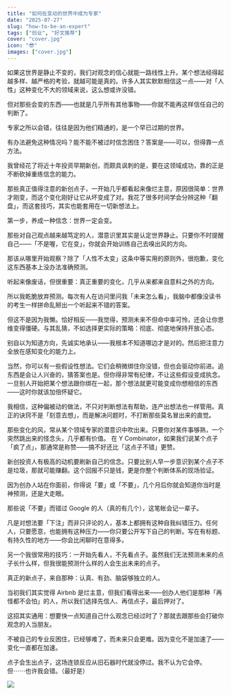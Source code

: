 ```yaml
---
title: "如何在变动的世界中成为专家"
date: "2025-07-27"
slug: "how-to-be-an-expert"
tags: ["创业", "好文推荐"]
cover: "cover.jpg"
icon: "😎"
images: ["cover.jpg"]
---
```

如果这世界是静止不变的，我们对观念的信心就能一路线性上升。某个想法经得起越多样、越严格的考验，就越可能是真的。许多人其实默默相信这一点——对「人性」这种变化不大的领域来说，这么想或许没错。



但对那些会变的东西——也就是几乎所有其他事物——你就不能再这样信任自己的判断了。



专家之所以会错，往往是因为他们精通的，是一个早已过期的世界。



有办法避免这种情况吗？能不能不被过时信念困住？答案是——可以，但得靠一点方法。



我曾经花了将近十年投资早期新创，而颇具讽刺的是，要在这领域成功，靠的正是不断砍掉重练信念的能力。



那些真正值得注意的新创点子，一开始几乎都看起来像烂主意，原因很简单：世界才刚变，而这个变化刚好让它从坏变成了对。我花了很多时间学会分辨这种「翻盘」，而这套技巧，其实也能套用在一切新想法上。



第一步，养成一种信念：世界一定会变。



那些对自己观点越来越笃定的人，潜意识里其实是认定世界静止。只要你不时提醒自己——「不是喔，它在变」，你就会开始训练自己去嗅出风的方向。



那该从哪里开始观察？除了「人性不太变」这条中等实用的原则外，很抱歉，变化这东西基本上没办法准确预测。



听起来像废话，但很重要：真正重要的变化，几乎从来都来自意料之外的方向。



所以我乾脆放弃预测。每次有人在访问里问我「未来怎么看」，我脑中都像没读书的考生一样拼命乱掰出一个听起来不错的答案。



但这不是因为我懒。恰好相反——我觉得，预测未来不但命中率可怜，还会让你思维变得僵硬。与其乱猜，不如选择更实际的策略：彻底、彻底地保持开放心态。



别自以为知道方向，先诚实地承认——我根本不知道哪边才是对的。然后把注意力全放在感知变化的能力上。



当然，你可以有一些假设性想法。它们会稍微绑住你没错，但也会驱动你前进。追东西是会让人兴奋的，猜答案也是。但你得非常有纪律，不让这些假设变成执念。
一旦别人开始把某个想法跟你绑在一起，那个想法就更可能变成你想相信的东西——这时你就该加倍怀疑它。



我相信，这种偏被动的做法，不只对判断想法有帮助，连产出想法也一样管用。真正的诀窍不是「刻意去想」，而是解决问题时，不打断那些莫名冒出来的直觉。



那些变化的风，常从某个领域专家的潜意识中吹出来。只要你对某件事够熟，一个突然跳出来的怪念头，几乎都有价值。
在 Y Combinator，如果我们说某个点子「疯了点」，那通常是称赞——搞不好还比「这点子不错」更赞。



新创投资人有极高的动机要刷新自己的信念。只要比别人早一步意识到某个点子不是垃圾，那就可能赚翻。这个回报不只是钱，更是你整个判断体系的现场验证。



因为创办人站在你面前，你得说「要」或「不要」，几个月后你就会知道你当时是神预测，还是大走眼。



那些说「不要」而错过 Google 的人（真的有几个），这笔帐会记一辈子。



凡是对想法要「下注」而非只评论的人，基本上都拥有这种自我纠错压力。任何人，只要愿意，也能拥有这种压力——你只要公开写下自己的判断。写在有标题、有持久性的地方——你会比闲聊时在意得多。



另一个我很常用的技巧：一开始先看人，不先看点子。虽然我们无法预测未来的点子长什么样，但我很能预测什么样的人会生出未来的点子。



真正的新点子，来自那种：认真、有劲、脑袋够独立的人。



当初我们其实觉得 Airbnb 是烂主意，但我们看得出来——创办人他们是那种「再怪都不会怕」的人，所以我们选择先信人、再信点子，最后押对了。



这招其实通用：想要快一点知道自己什么观念已经过时了？那就去跟那些会打破你观念的人当朋友。



不被自己的专业反困住，已经够难了，而未来只会更难。因为变化不是加速了——变化一直都在加速。



点子会生出点子，这场连锁反应从旧石器时代就没停过。我不认为它会停。
但⋯⋯也许我会错。（最好是）




![](https://prod-files-secure.s3.us-west-2.amazonaws.com/112d0858-5090-4d34-a606-b75eb8d65fd2/46476355-9cf3-4e99-9b7a-3531bc426380/1000202064.png?X-Amz-Algorithm=AWS4-HMAC-SHA256&X-Amz-Content-Sha256=UNSIGNED-PAYLOAD&X-Amz-Credential=ASIAZI2LB466QNTCWHUD%2F20250924%2Fus-west-2%2Fs3%2Faws4_request&X-Amz-Date=20250924T114335Z&X-Amz-Expires=3600&X-Amz-Security-Token=IQoJb3JpZ2luX2VjENP%2F%2F%2F%2F%2F%2F%2F%2F%2F%2FwEaCXVzLXdlc3QtMiJHMEUCIQCnpXqAMMlGaIXkADjiiaXcdmEOI%2FsH2vC7xwHh3Z2zQQIgB5hjohNwJHFhZVkJTigk246hAm566Sc8S7oUIINi99wq%2FwMIXBAAGgw2Mzc0MjMxODM4MDUiDMRlJX8tBkFejBt1yyrcA%2B7zrliXRv7GyGHbLxwpMTkuwBL5EzSI485YXzR254xT4xsxCrX%2BCXbCuTQhsr74iqSNWwwvwPZtJ3DQe29b2ZfwU%2Bjzo6bSK1mMJoGT09mLw1tpAwUM8hlglEWZxhVUwLhKK8dMzHklg8b6m9BBkKixF6vVJaDH8VcmnYN19UjP7VFjk6gIqCHPaT2Kz16Al4qAyC%2BC1qz9sbdQ%2BxHAztl%2BuwXH66h5erY7UhuIcphD0ZLSFwz2VGVQTbvc7mCV4lo2RF7YZeqDSuaxKBvdQ%2FGRqgXKK%2BPHKRySjwYEAtmK0uLFTdvVT9eQeQENY3VWzEMT1zuzQuiZ9LJnNKnsPGaNo%2FoVBc4wGNbJtxqmR073LgP%2Bf9qHjMwGR9EM58OWTpokEVpyJrtRnlfA4w80G3kCMxXEPReAni%2BMOzzfPcxBJwKOlAZ9LbrnWgYLBWJ6HGxeGqO82UnS1KhAIuQF5SLqDc8bc16Ks0qVdgqJ2pE4DzeyVR8Zvy3crnYLygVsXpfaBfuA5ZZymEaBVy93fZR4CrwfDwzGktyIEztZKU89%2FjGcNG198IYVnIAjHafEJTS3jk8oPcUDCzIazy2tkuVu787XDMEcLXWkKz0%2FwYlBOGuVzcmcsY8i8KJ9MM6Vz8YGOqUBkZalQBs4KariDR5AveXcOXQQprIwJwikCw383cpyELYG2bqBemrtaJXLoVy9CJNyss0%2BrAcU3Ug2zPZ5evAI1QlXxROUgEpz49rRSJf%2BcuYdWuWnXdyMQOTYhbxTIa2Jx0m9wtGpe8AVWuRHF8bYTBhRGIU2EmU4lZ%2F%2FpBr9Fy9PeQ4r42jUulOsq%2Fm3rJQ%2BYdgVcp5W34fMmnZp9srLzM4pojJf&X-Amz-Signature=0b6fbf54372cda2759c9026e7b72e13fb3d84815a5b10f42d6950898fbaf36f0&X-Amz-SignedHeaders=host&x-amz-checksum-mode=ENABLED&x-id=GetObject)

